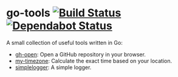 # go-tools [![Build Status](https://github.com/ffflorian/wire-bots/workflows/Build/badge.svg)](https://github.com/ffflorian/go-tools/actions/) [![Dependabot Status](https://api.dependabot.com/badges/status?host=github&repo=ffflorian/go-tools)](https://dependabot.com)

A small collection of useful tools written in Go:

* [gh-open](./gh-open): Open a GitHub repository in your browser.
* [my-timezone](./my-timezone): Calculate the exact time based on your location.
* [simplelogger](./simplelogger): A simple logger.
